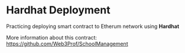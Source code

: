 # Hardhat Deployment

Practicing deploying smart contract to Etherum network using **Hardhat**

More information about this contract: https://github.com/Web3Prof/SchoolManagement
